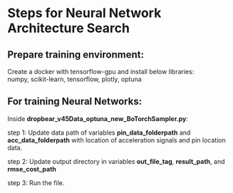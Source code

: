 # Steps for Neural Network Architecture Search  
## Prepare training environment:  
Create a docker with tensorflow-gpu and install below libraries:  
numpy, scikit-learn, tensorflow, plotly, optuna  
## For training Neural Networks:  
Inside **dropbear_v45Data_optuna_new_BoTorchSampler.py**:  
  
step 1: Update data path of variables **pin_data_folderpath** and **acc_data_folderpath** with location of acceleration signals and pin location data.  
  
step 2: Update output directory in variables **out_file_tag**, **result_path**, and **rmse_cost_path**  
  
step 3: Run the file.  
